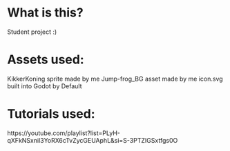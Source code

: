 <h1>What is this?</h1>
Student project :)

<h1>Assets used:</h1>
	KikkerKoning sprite made by me
	Jump-frog_BG asset made by me
	icon.svg built into Godot by Default

<h1>Tutorials used:</h1>
	https://youtube.com/playlist?list=PLyH-qXFkNSxnil3YoRX6cTvZycGEUAphL&si=S-3PTZIGSxtfgs0O
